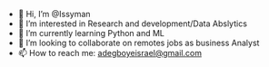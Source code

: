 - 👋 Hi, I’m @Issyman
- 👀 I’m interested in Research and development/Data Abslytics
- 🌱 I’m currently learning Python and ML
- 💞️ I’m looking to collaborate on remotes jobs as business Analyst
- 📫 How to reach me: adegboyeisrael@gmail.com

<!---
Issyman/Issyman is a ✨ special ✨ repository because its `README.md` (this file) appears on your GitHub profile.
You can click the Preview link to take a look at your changes.
--->
